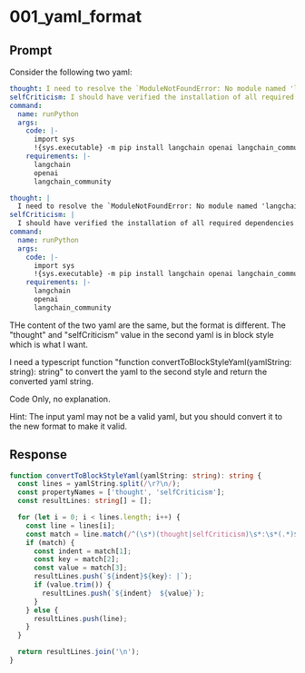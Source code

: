# 001_yaml_format

## Prompt

Consider the following two yaml:

```yaml
thought: I need to resolve the `ModuleNotFoundError: No module named 'langchain_community'` error by ensuring that all necessary dependencies are correctly installed.
selfCriticism: I should have verified the installation of all required dependencies before running the code.
command:
  name: runPython
  args:
    code: |-
      import sys
      !{sys.executable} -m pip install langchain openai langchain_community
    requirements: |-
      langchain
      openai
      langchain_community
```

```yaml
thought: |
  I need to resolve the `ModuleNotFoundError: No module named 'langchain_community'` error by ensuring that all necessary dependencies are correctly installed.
selfCriticism: |
  I should have verified the installation of all required dependencies before running the code.
command:
  name: runPython
  args:
    code: |-
      import sys
      !{sys.executable} -m pip install langchain openai langchain_community
    requirements: |-
      langchain
      openai
      langchain_community
```

THe content of the two yaml are the same, but the format is different. The "thought" and "selfCriticism" value in the second yaml is in block style which is what I want. 

I need a typescript function "function convertToBlockStyleYaml(yamlString: string): string" to convert the yaml to the second style and return the converted yaml string.

Code Only, no explanation.

Hint: The input yaml may not be a valid yaml, but you should convert it to the new format to make it valid.

## Response

```ts
function convertToBlockStyleYaml(yamlString: string): string {
  const lines = yamlString.split(/\r?\n/);
  const propertyNames = ['thought', 'selfCriticism'];
  const resultLines: string[] = [];

  for (let i = 0; i < lines.length; i++) {
    const line = lines[i];
    const match = line.match(/^(\s*)(thought|selfCriticism)\s*:\s*(.*)$/);
    if (match) {
      const indent = match[1];
      const key = match[2];
      const value = match[3];
      resultLines.push(`${indent}${key}: |`);
      if (value.trim()) {
        resultLines.push(`${indent}  ${value}`);
      }
    } else {
      resultLines.push(line);
    }
  }

  return resultLines.join('\n');
}
```

